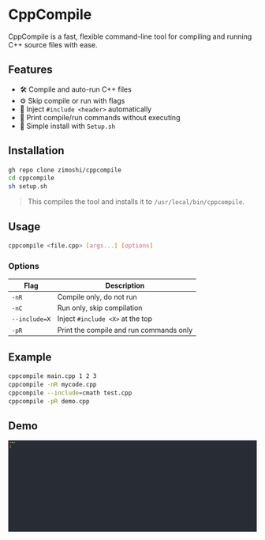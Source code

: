 # CppCompile

CppCompile is a fast, flexible command-line tool for compiling and running C++ source files with ease.

## Features

- 🛠️ Compile and auto-run C++ files
- ⚙️ Skip compile or run with flags
- 📎 Inject `#include <header>` automatically
- 💬 Print compile/run commands without executing
- 🚀 Simple install with `Setup.sh`

## Installation

```bash
gh repo clone zimoshi/cppcompile
cd cppcompile
sh setup.sh
````

> This compiles the tool and installs it to `/usr/local/bin/cppcompile`.

## Usage

```bash
cppcompile <file.cpp> [args...] [options]
```

### Options

| Flag          | Description                             |
| ------------- | --------------------------------------- |
| `-nR`         | Compile only, do not run                |
| `-nC`         | Run only, skip compilation              |
| `--include=X` | Inject `#include <X>` at the top        |
| `-pR`         | Print the compile and run commands only |

## Example

```bash
cppcompile main.cpp 1 2 3
cppcompile -nR mycode.cpp
cppcompile --include=cmath test.cpp
cppcompile -pR demo.cpp
```

## Demo
<a href="https://github.com/zimoshi/cppcompile/"><img src="demo.svg"/></a>
